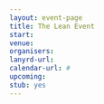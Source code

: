 ```yaml
---
layout: event-page
title: The Lean Event
start: 
venue: 
organisers: 
lanyrd-url: 
calendar-url: #
upcoming:  
stub: yes
---
```


